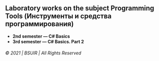 ## Laboratory works on the subject Programming Tools (Инструменты и средства программирования)

* __2nd semester — C# Basics__
* __3rd semester — C# Basics. Part 2__

###### © 2021  | BSUIR | All Rights Reserved
